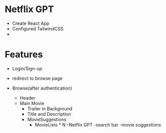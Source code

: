 # Netflix GPT

- Create React App
- Configured TailwindCSS
-


# Features
- Login/Sign-up
- redirect to browse page

- Browse(after authentication)
    - Header
    - Main Movie
        - Trailer in Background
        - Title and Description
        - MovieSuggestions
            - MovieLists * N
-Netflix GPT
    -search bar
    -movie suggestions
